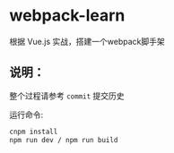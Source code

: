 # webpack-learn
根据 Vue.js 实战，搭建一个webpack脚手架

## 说明：

整个过程请参考 `commit` 提交历史

运行命令:

```bash
cnpm install
npm run dev / npm run build
```